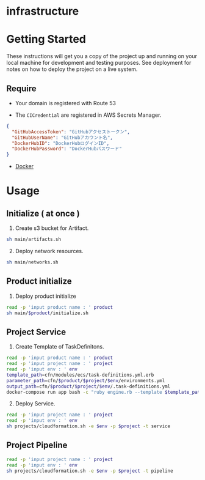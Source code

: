# infrastructure

# Getting Started

These instructions will get you a copy of the project up and running on your local machine for development and testing purposes. See deployment for notes on how to deploy the project on a live system.

## Require

- Your domain is registered with Route 53

- The `CICredential` are registered in AWS Secrets Manager.
```json
{
  "GitHubAccessToken": "GitHubアクセストークン",
  "GitHubUserName": "GitHubアカウント名",
  "DockerHubID": "DockerHubログインID",
  "DockerHubPassword": "DockerHubパスワード"
}
```

- [Docker](https://www.docker.com/)

# Usage

## Initialize ( at once )

1. Create s3 bucket for Artifact.
```bash
sh main/artifacts.sh
```

2. Deploy network resources.
```bash
sh main/networks.sh
```

## Product initialize

1. Deploy product initialize
```bash
read -p 'input product name : ' product
sh main/$product/initialize.sh
```

## Project Service

1. Create Template of TaskDefinitons.
```bash
read -p 'input product name : ' product
read -p 'input project name : ' project
read -p 'input env : ' env
template_path=cfn/modules/ecs/task-definitions.yml.erb
parameter_path=cfn/$product/$project/$env/environments.yml
output_path=cfn/$product/$project/$env/.task-definitions.yml
docker-compose run app bash -c "ruby engine.rb --template $template_path --parameter $parameter_path > $output_path"
```

2. Deploy Service.
```bash
read -p 'input project name : ' project
read -p 'input env : ' env
sh projects/cloudformation.sh -e $env -p $project -t service
```

## Project Pipeline

```bash
read -p 'input project name : ' project
read -p 'input env : ' env
sh projects/cloudformation.sh -e $env -p $project -t pipeline
```
